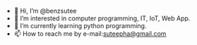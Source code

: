 - 👋 Hi, I’m @benzsutee
- 👀 I’m interested in computer programming, IT, IoT, Web App.
- 🌱 I’m currently learning python programming.
- 📫 How to reach me by e-mail:suteepha@gmail.com

<!---
benzsutee/benzsutee is a ✨ special ✨ repository because its `README.md` (this file) appears on your GitHub profile.
You can click the Preview link to take a look at your changes.
--->
